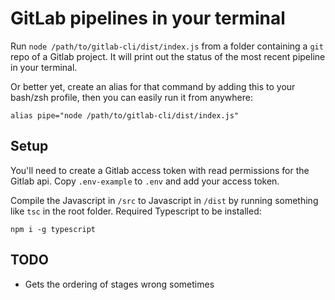 # GitLab pipelines in your terminal

Run `node /path/to/gitlab-cli/dist/index.js` from a folder containing a `git`
repo of a Gitlab project. It will print out the status of the most recent
pipeline in your terminal.

Or better yet, create an alias for that command by adding this to your bash/zsh
profile, then you can easily run it from anywhere:

```
alias pipe="node /path/to/gitlab-cli/dist/index.js"
```

## Setup

You'll need to create a Gitlab access token with read permissions for the Gitlab
api. Copy `.env-example` to `.env` and add your access token.

Compile the Javascript in `/src` to Javascript in `/dist` by running something
like `tsc` in the root folder. Required Typescript to be installed:

```
npm i -g typescript
```

## TODO

- Gets the ordering of stages wrong sometimes

